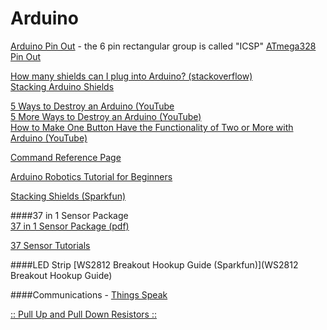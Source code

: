 # Arduino

[Arduino Pin Out](http://pighixxx.com/unov3pdf.pdf) - the 6 pin rectangular group is called "ICSP"
[ATmega328 Pin Out](http://pighixxx.com/atmega328v3_0.pdf)   

[How many shields can I plug into Arduino? (stackoverflow)](http://electronics.stackexchange.com/questions/13618/how-many-shields-can-i-plug-into-arduino)   
[Stacking Arduino Shields](http://www.freetronics.com.au/pages/stacking-arduino-shields#.V8I23mU_pE4)   

[5 Ways to Destroy an Arduino (YouTube](https://www.youtube.com/watch?v=WmcMrKELkcs)   
[5 More Ways to Destroy an Arduino (YouTube)](https://www.youtube.com/watch?v=P_fb6njcaoU)   
[How to Make One Button Have the Functionality of Two or More with Arduino (YouTube)](https://www.youtube.com/watch?v=IsDzxtaZCoI)

[Command Reference Page](https://www.arduino.cc/en/Reference/HomePage)

[Arduino Robotics Tutorial for Beginners](https://www.youtube.com/watch?v=-Jsvg6u9CYI)

[Stacking Shields (Sparkfun)](https://learn.sparkfun.com/tutorials/arduino-shields#shieldstravaganza)

####37 in 1 Sensor Package  
[37 in 1 Sensor Package (pdf)](https://www.modmypi.com/download/37-piece-sensor-description.pdf)

[37 Sensor Tutorials](https://tkkrlab.nl/wiki/Arduino_37_sensors)

####LED Strip
[WS2812 Breakout Hookup Guide (Sparkfun)](WS2812 Breakout Hookup Guide)

####Communications - [Things Speak](http://community.thingspeak.com/tutorials/arduino/send-data-to-thingspeak-with-arduino/)

[:: Pull Up and Pull Down Resistors ::](http://playground.arduino.cc/CommonTopics/PullUpDownResistor)
